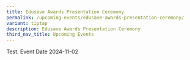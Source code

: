 ```yaml
---
title: Edusave Awards Presentation Ceremony
permalink: /upcoming-events/edusave-awards-presentation-ceremony/
variant: tiptap
description: Edusave Awards Presentation Ceremony
third_nav_title: Upcoming Events
---
```

<p>Test. Event Date 2024-11-02</p>